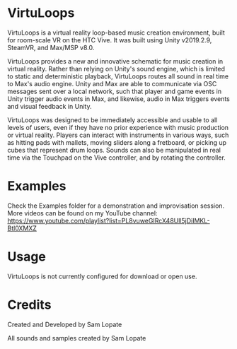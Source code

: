 # VirtuLoops

VirtuLoops is a virtual reality loop-based music creation environment, built for room-scale VR on the HTC Vive. It was built using Unity v2019.2.9, SteamVR, and Max/MSP v8.0.

VirtuLoops provides a new and innovative schematic for music creation in virtual reality. Rather than relying on Unity's sound engine, which is limited to static and deterministic playback, VirtuLoops routes all sound in real time to Max's audio engine. Unity and Max are able to communicate via OSC messages sent over a local network, such that player and game events in Unity trigger audio events in Max, and likewise, audio in Max triggers events and visual feedback in Unity. 

VirtuLoops was designed to be immediately accessible and usable to all levels of users, even if they have no prior experience with music production or virtual reality. Players can interact with instruments in various ways, such as hitting pads with mallets, moving sliders along a fretboard, or picking up cubes that represent drum loops. Sounds can also be manipulated in real time via the Touchpad on the Vive controller, and by rotating the controller. 

# Examples

Check the Examples folder for a demonstration and improvisation session. More videos can be found on my YouTube channel: https://www.youtube.com/playlist?list=PL8vuweGIRcX48Ull5jDiIMKL-Btl0XMXZ

# Usage

VirtuLoops is not currently configured for download or open use.

# Credits

Created and Developed by Sam Lopate

All sounds and samples created by Sam Lopate
